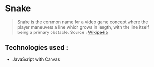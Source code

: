 # Snake
> Snake is the common name for a video game concept where the player maneuvers a line which grows in length, with the line itself being a primary obstacle.
> Source : [Wikipedia](https://en.wikipedia.org/wiki/Snake_(video_game_genre))

## Technologies used :
- JavaScript with Canvas
